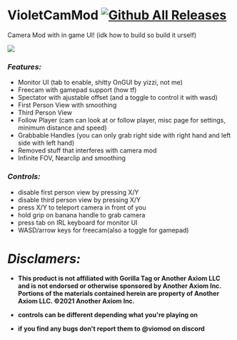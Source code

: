 # VioletCamMod 												[![Github All Releases](https://img.shields.io/github/downloads/viomod/VioletCamMod/total.svg)]() 

Camera Mod with in game UI! (idk how to build so build it urself)

![](https://github.com/viomod/VioletCamMod/blob/main/cammod.gif)

### *Features:*
* Monitor UI (tab to enable, shitty OnGUI by yizzi, not me)
* Freecam with gamepad support (how tf)
* Spectator with ajustable offset (and a toggle to control it with wasd)
* First Person View with smoothing
* Third Person View
* Follow Player (cam can look at or follow player, misc page for settings, minimum distance and speed)
* Grabbable Handles (you can only grab right side with right hand and left side with left hand)
* Removed stuff that interferes with camera mod
* Infinite FOV, Nearclip and smoothing

### *Controls:*
* disable first person view by pressing X/Y
* disable third person view by pressing X/Y
* press X/Y to teleport camera in front of you
* hold grip on banana handle to grab camera
* press tab on IRL keyboard for monitor UI
* WASD/arrow keys for freecam(also a toggle for gamepad)
 
# *Disclamers:*
* **This product is not affiliated with Gorilla Tag or Another Axiom LLC and is not endorsed or otherwise sponsored by Another Axiom Inc. Portions of the materials contained herein are property of Another Axiom LLC. ©2021 Another Axiom Inc.**

* **controls can be different depending what you're playing on**

* **if you find any bugs don't report them to @viomod on discord**
